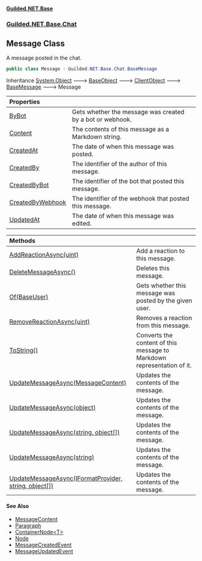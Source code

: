 
#### [Guilded.NET.Base](index 'index')
### [Guilded.NET.Base.Chat](index#Guilded_NET_Base_Chat 'Guilded.NET.Base.Chat')
## Message Class
A message posted in the chat.  
```csharp
public class Message : Guilded.NET.Base.Chat.BaseMessage
```

Inheritance [System.Object](https://docs.microsoft.com/en-us/dotnet/api/System.Object 'System.Object') &#129106; [BaseObject](BaseObject 'Guilded.NET.Base.BaseObject') &#129106; [ClientObject](ClientObject 'Guilded.NET.Base.ClientObject') &#129106; [BaseMessage](BaseMessage 'Guilded.NET.Base.Chat.BaseMessage') &#129106; Message  

| Properties | |
| :--- | :--- |
| [ByBot](Message_ByBot 'Guilded.NET.Base.Chat.Message.ByBot') | Gets whether the message was created by a bot or webhook.<br/> |
| [Content](Message_Content 'Guilded.NET.Base.Chat.Message.Content') | The contents of this message as a Markdown string.<br/> |
| [CreatedAt](Message_CreatedAt 'Guilded.NET.Base.Chat.Message.CreatedAt') | The date of when this message was posted.<br/> |
| [CreatedBy](Message_CreatedBy 'Guilded.NET.Base.Chat.Message.CreatedBy') | The identifier of the author of this message.<br/> |
| [CreatedByBot](Message_CreatedByBot 'Guilded.NET.Base.Chat.Message.CreatedByBot') | The identifier of the bot that posted this message.<br/> |
| [CreatedByWebhook](Message_CreatedByWebhook 'Guilded.NET.Base.Chat.Message.CreatedByWebhook') | The identifier of the webhook that posted this message.<br/> |
| [UpdatedAt](Message_UpdatedAt 'Guilded.NET.Base.Chat.Message.UpdatedAt') | The date of when this message was edited.<br/> |

| Methods | |
| :--- | :--- |
| [AddReactionAsync(uint)](Message_AddReactionAsync(uint) 'Guilded.NET.Base.Chat.Message.AddReactionAsync(uint)') | Add a reaction to this message.<br/> |
| [DeleteMessageAsync()](Message_DeleteMessageAsync() 'Guilded.NET.Base.Chat.Message.DeleteMessageAsync()') | Deletes this message.<br/> |
| [Of(BaseUser)](Message_Of(BaseUser) 'Guilded.NET.Base.Chat.Message.Of(Guilded.NET.Base.Users.BaseUser)') | Gets whether this message was posted by the given user.<br/> |
| [RemoveReactionAsync(uint)](Message_RemoveReactionAsync(uint) 'Guilded.NET.Base.Chat.Message.RemoveReactionAsync(uint)') | Removes a reaction from this message.<br/> |
| [ToString()](Message_ToString() 'Guilded.NET.Base.Chat.Message.ToString()') | Converts the content of this message to Markdown representation of it.<br/> |
| [UpdateMessageAsync(MessageContent)](Message_UpdateMessageAsync(MessageContent) 'Guilded.NET.Base.Chat.Message.UpdateMessageAsync(Guilded.NET.Base.Chat.MessageContent)') | Updates the contents of the message.<br/> |
| [UpdateMessageAsync(object)](Message_UpdateMessageAsync(object) 'Guilded.NET.Base.Chat.Message.UpdateMessageAsync(object)') | Updates the contents of the message.<br/> |
| [UpdateMessageAsync(string, object[])](Message_UpdateMessageAsync(string_object__) 'Guilded.NET.Base.Chat.Message.UpdateMessageAsync(string, object[])') | Updates the contents of the message.<br/> |
| [UpdateMessageAsync(string)](Message_UpdateMessageAsync(string) 'Guilded.NET.Base.Chat.Message.UpdateMessageAsync(string)') | Updates the contents of the message.<br/> |
| [UpdateMessageAsync(IFormatProvider, string, object[])](Message_UpdateMessageAsync(IFormatProvider_string_object__) 'Guilded.NET.Base.Chat.Message.UpdateMessageAsync(System.IFormatProvider, string, object[])') | Updates the contents of the message.<br/> |

#### See Also
- [MessageContent](MessageContent 'Guilded.NET.Base.Chat.MessageContent')
- [Paragraph](Paragraph 'Guilded.NET.Base.Chat.Paragraph')
- [ContainerNode&lt;T&gt;](ContainerNode_T_ 'Guilded.NET.Base.Chat.ContainerNode&lt;T&gt;')
- [Node](Node 'Guilded.NET.Base.Chat.Node')
- [MessageCreatedEvent](MessageCreatedEvent 'Guilded.NET.Base.Events.MessageCreatedEvent')
- [MessageUpdatedEvent](MessageUpdatedEvent 'Guilded.NET.Base.Events.MessageUpdatedEvent')
